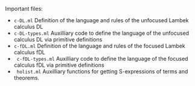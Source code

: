 Important files:

* `c-DL.ml` Definition of the language and rules of the unfocused Lambek calculus DL
* `c-DL-types.ml` Auxilliary code to define the language of the unfocused calculus DL via primitive definitions
* `c-fDL.ml` Definition of the language and rules of the focused Lambek calculus fDL
* ` c-fDL-types.ml` Auxilliary code to define the language of the focused calculus fDL via primitive definitions
* ` holist.ml` Auxilliary functions for getting S-expressions of terms and theorems.
